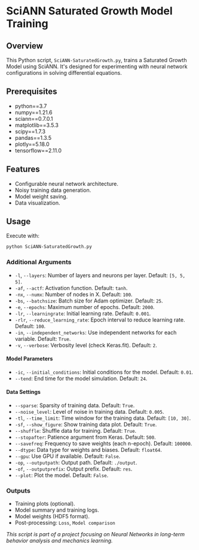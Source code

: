 # SciANN Saturated Growth Model Training

## Overview
This Python script, `SciANN-SaturatedGrowth.py`, trains a Saturated Growth Model using SciANN. It's designed for experimenting with neural network configurations in solving differential equations.

## Prerequisites
- python==3.7
- numpy==1.21.6
- sciann==0.7.0.1
- matplotlib==3.5.3
- scipy==1.7.3
- pandas==1.3.5
- plotly==5.18.0
- tensorflow==2.11.0

## Features
- Configurable neural network architecture.
- Noisy training data generation.
- Model weight saving.
- Data visualization.

## Usage
Execute with:
```bash
python SciANN-SaturatedGrowth.py
```
### Additional Arguments
- `-l`, `--layers`: Number of layers and neurons per layer. Default: `[5, 5, 5]`.
- `-af`, `--actf`: Activation function. Default: `tanh`.
- `-nx`, `--numx`: Number of nodes in X. Default: `100`.
- `-bs`, `--batchsize`: Batch size for Adam optimizer. Default: `25`.
- `-e`, `--epochs`: Maximum number of epochs. Default: `2000`.
- `-lr`, `--learningrate`: Initial learning rate. Default: `0.001`.
- `-rlr`, `--reduce_learning_rate`: Epoch interval to reduce learning rate. Default: `100`.
- `-in`, `--independent_networks`: Use independent networks for each variable. Default: `True`.
- `-v`, `--verbose`: Verbosity level (check Keras.fit). Default: `2`.

#### Model Parameters
- `-ic`, `--initial_conditions`: Initial conditions for the model. Default: `0.01`.
- `--tend`: End time for the model simulation. Default: `24`.

#### Data Settings
- `--sparse`: Sparsity of training data. Default: `True`.
- `--noise_level`: Level of noise in training data. Default: `0.005`.
- `-tl`, `--time_limit`: Time window for the training data. Default: `[10, 30]`.
- `-sf`, `--show_figure`: Show training data plot. Default: `True`.
- `--shuffle`: Shuffle data for training. Default: `True`.
- `--stopafter`: Patience argument from Keras. Default: `500`.
- `--savefreq`: Frequency to save weights (each n-epoch). Default: `100000`.
- `--dtype`: Data type for weights and biases. Default: `float64`.
- `--gpu`: Use GPU if available. Default: `False`.
- `-op`, `--outputpath`: Output path. Default: `./output`.
- `-of`, `--outputprefix`: Output prefix. Default: `res`.
- `--plot`: Plot the model. Default: `False`.


### Outputs
- Training plots (optional).
- Model summary and training logs.
- Model weights (HDF5 format).
- Post-processing: `Loss`, `Model comparison`

*This script is part of a project focusing on Neural Networks in long-term behavior analysis and mechanics learning.*

